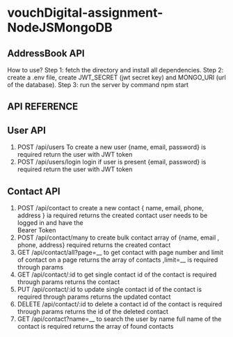 # vouchDigital-assignment-NodeJSMongoDB

AddressBook API
---------------

How to use? 
Step 1: fetch the directory and install all dependencies.
Step 2: create a .env file, create JWT_SECRET (jwt secret key) and MONGO_URI (url of the database).
Step 3: run the server by command  npm start


API REFERENCE
--------------

User API
---
1. POST /api/users                   To create a new user            {name, email, password} is required        return the user with JWT token
2. POST /api/users/login             login if user is present        {email, password} is required              return the user with JWT token

Contact API
---
1. POST /api/contact                    to create a new contact           { name, email, phone, address } ia required               returns the created contact
                                                                            user needs to be logged in and have the       
                                                                            Bearer Token
2. POST /api/contact/many               to create bulk contact             array of {name, email , phone, address} required         returns the created contact
3. GET /api/contact/all?page=__         to get contact with                 page number and limit of contact on a page              returns the array of contacts
    ,limit=__                                                               is required through params
4. GET /api/contact/:id                 to get  single contact             id of the contact is required through params             returns the contact
5. PUT /api/contact/:id                 to update single contact           id of the contact is required through params             returns the updated contact 
6. DELETE /api/contact/:id              to delete a contact                id of the contact is required through params             returns the id of the deleted contact
7. GET  /api/contact?name=__            to search the user by name         full name of the contact is required                     returns the array of found contacts
